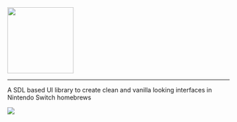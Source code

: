 <img src="https://i.imgur.com/OgWpsFa.png" height="150">

___

A SDL based UI library to create clean and vanilla looking interfaces in Nintendo Switch homebrews

![](https://i.imgur.com/OxsUw4d.png)

